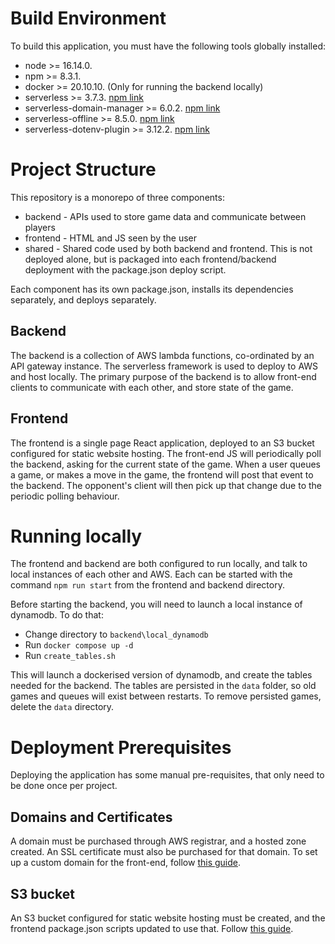 # Build Environment
To build this application, you must have the following tools globally installed:
- node >= 16.14.0.
- npm >= 8.3.1.
- docker >= 20.10.10. (Only for running the backend locally)
- serverless >= 3.7.3. [npm link](https://www.npmjs.com/package/serverless)
- serverless-domain-manager >= 6.0.2. [npm link](https://www.npmjs.com/package/serverless-domain-manager)
- serverless-offline >= 8.5.0. [npm link](https://www.npmjs.com/package/serverless-offline)
- serverless-dotenv-plugin >= 3.12.2. [npm link](https://www.npmjs.com/package/serverless-dotenv-plugin)

# Project Structure
This repository is a monorepo of three components:
- backend - APIs used to store game data and communicate between players
- frontend - HTML and JS seen by the user
- shared - Shared code used by both backend and frontend. This is not deployed alone, but is packaged into each frontend/backend deployment with the package.json deploy script.

Each component has its own package.json, installs its dependencies separately, and deploys separately.

## Backend
The backend is a collection of AWS lambda functions, co-ordinated by an API gateway instance. The serverless framework is used to deploy to AWS and host locally.
The primary purpose of the backend is to allow front-end clients to communicate with each other, and store state of the game.

## Frontend
The frontend is a single page React application, deployed to an S3 bucket configured for static website hosting.
The front-end JS will periodically poll the backend, asking for the current state of the game.
When a user queues a game, or makes a move in the game, the frontend will post that event to the backend.
The opponent's client will then pick up that change due to the periodic polling behaviour.

# Running locally
The frontend and backend are both configured to run locally, and talk to local instances of each other and AWS.
Each can be started with the command `npm run start` from the frontend and backend directory.

Before starting the backend, you will need to launch a local instance of dynamodb. To do that:
- Change directory to `backend\local_dynamodb`
- Run `docker compose up -d`
- Run `create_tables.sh`

This will launch a dockerised version of dynamodb, and create the tables needed for the backend. The tables are persisted in the `data` folder,
so old games and queues will exist between restarts. To remove persisted games, delete the `data` directory.

# Deployment Prerequisites
Deploying the application has some manual pre-requisites, that only need to be done once per project.

## Domains and Certificates
A domain must be purchased through AWS registrar, and a hosted zone created. An SSL certificate must also be purchased for that domain.
To set up a custom domain for the front-end, follow [this guide](https://docs.aws.amazon.com/AmazonS3/latest/userguide/website-hosting-custom-domain-walkthrough.html).

## S3 bucket
An S3 bucket configured for static website hosting must be created, and the frontend package.json scripts updated to use that.
Follow [this guide](https://andela.com/insights/how-to-deploy-your-react-app-to-aws-s3/).
